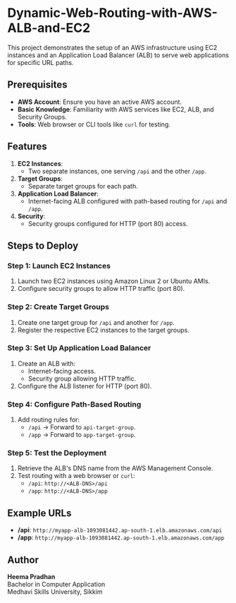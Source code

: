 # Dynamic-Web-Routing-with-AWS-ALB-and-EC2

This project demonstrates the setup of an AWS infrastructure using EC2 instances and an Application Load Balancer (ALB) to serve web applications for specific URL paths.

## Prerequisites

- **AWS Account**: Ensure you have an active AWS account.
- **Basic Knowledge**: Familiarity with AWS services like EC2, ALB, and Security Groups.
- **Tools**: Web browser or CLI tools like `curl` for testing.


## Features

1. **EC2 Instances**: 
   - Two separate instances, one serving `/api` and the other `/app`.
2. **Target Groups**:
   - Separate target groups for each path.
3. **Application Load Balancer**:
   - Internet-facing ALB configured with path-based routing for `/api` and `/app`.
4. **Security**:
   - Security groups configured for HTTP (port 80) access.

## Steps to Deploy

### Step 1: Launch EC2 Instances
1. Launch two EC2 instances using Amazon Linux 2 or Ubuntu AMIs.
2. Configure security groups to allow HTTP traffic (port 80).

### Step 2: Create Target Groups
1. Create one target group for `/api` and another for `/app`.
2. Register the respective EC2 instances to the target groups.

### Step 3: Set Up Application Load Balancer
1. Create an ALB with:
   - Internet-facing access.
   - Security group allowing HTTP traffic.
2. Configure the ALB listener for HTTP (port 80).

### Step 4: Configure Path-Based Routing
1. Add routing rules for:
   - `/api` -> Forward to `api-target-group`.
   - `/app` -> Forward to `app-target-group`.

### Step 5: Test the Deployment
1. Retrieve the ALB's DNS name from the AWS Management Console.
2. Test routing with a web browser or `curl`:
   - `/api`: `http://<ALB-DNS>/api`
   - `/app`: `http://<ALB-DNS>/app`



## Example URLs

- **/api**: `http://myapp-alb-1093081442.ap-south-1.elb.amazonaws.com/api`
- **/app**: `http://myapp-alb-1093081442.ap-south-1.elb.amazonaws.com/app`


## Author

**Heema Pradhan**  
Bachelor in Computer Application  
Medhavi Skills University, Sikkim  
